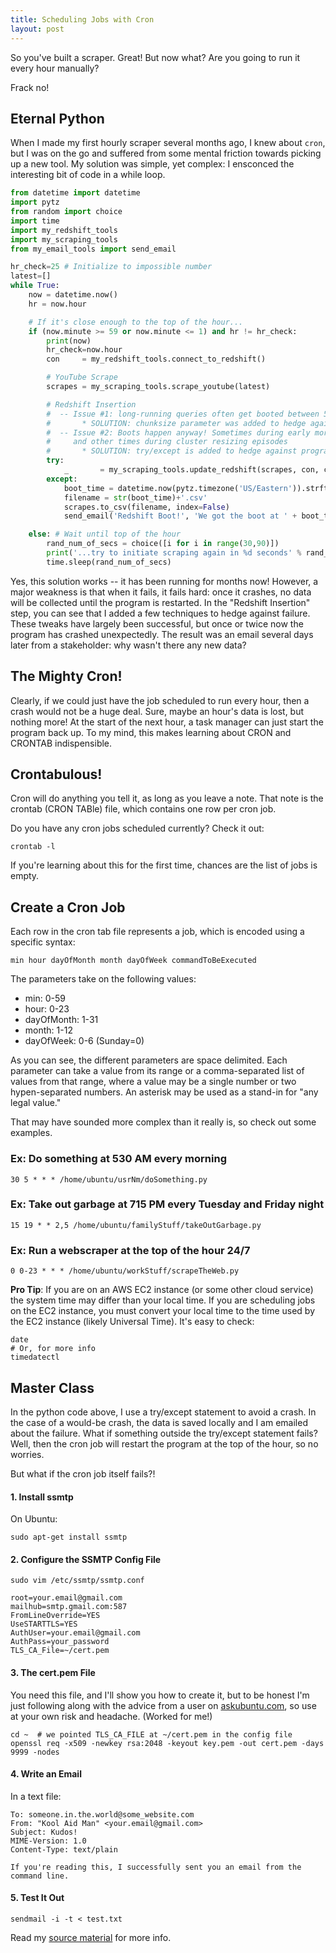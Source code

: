 ```yaml
---
title: Scheduling Jobs with Cron
layout: post
---
```


So you've built a scraper.  Great!  But now what?  Are you going to run it every hour manually?

Frack no!  

## Eternal Python
When I made my first hourly scraper several months ago, I knew about `cron`, but I was on the go and
suffered from some mental friction towards picking up a new tool.  My solution was simple, yet complex:
I ensconced the interesting bit of code in a while loop.   

```python
from datetime import datetime
import pytz
from random import choice
import time
import my_redshift_tools
import my_scraping_tools
from my_email_tools import send_email

hr_check=25 # Initialize to impossible number
latest=[]
while True:
    now = datetime.now()
    hr = now.hour

    # If it's close enough to the top of the hour...
    if (now.minute >= 59 or now.minute <= 1) and hr != hr_check:
        print(now)
        hr_check=now.hour
        con     = my_redshift_tools.connect_to_redshift()

        # YouTube Scrape
        scrapes = my_scraping_tools.scrape_youtube(latest)

        # Redshift Insertion
        #  -- Issue #1: long-running queries often get booted between 530-730am (morning ETL hours)
        #       * SOLUTION: chunksize parameter was added to hedge against this
        #  -- Issue #2: Boots happen anyway! Sometimes during early morning ETL hours,
        #     and other times during cluster resizing episodes
        #       * SOLUTION: try/except is added to hedge against program crash
        try:
            _       = my_scraping_tools.update_redshift(scrapes, con, chunksize=150)
        except:
            boot_time = datetime.now(pytz.timezone('US/Eastern')).strftime('%Y%m%d-%H:%M:%S')
            filename = str(boot_time)+'.csv'
            scrapes.to_csv(filename, index=False)
            send_email('Redshift Boot!', 'We got the boot at ' + boot_time + '. The CSV file is saved in the cloud.')

    else: # Wait until top of the hour
        rand_num_of_secs = choice([i for i in range(30,90)])
        print('...try to initiate scraping again in %d seconds' % rand_num_of_secs)
        time.sleep(rand_num_of_secs)
```

Yes, this solution works -- it has been running for months now!  However, a major weakness is that when it fails,
it fails hard: once it crashes, no data will be collected until the program is restarted.  In the "Redshift Insertion" 
step, you can see that I added a few techniques to hedge against failure.  These tweaks have largely been successful, 
but once or twice now the program has crashed unexpectedly.  The result was an email several days later from a stakeholder:
why wasn't there any new data?

## The Mighty Cron!
Clearly, if we could just have the job scheduled to run every hour, then a crash would not be a huge deal. Sure,
maybe an hour's data is lost, but nothing more!  At the start of the next hour, a task manager can just
start the program back up.  To my mind, this makes learning about CRON and CRONTAB indispensible.

## Crontabulous!
Cron will do anything you tell it, as long as you leave a note.  That note is the crontab (CRON TABle) file,
which contains one row per cron job.  

Do you have any cron jobs scheduled currently?  Check it out:
```
crontab -l
```

If you're learning about this for the first time, chances are the list of jobs is empty.  

## Create a Cron Job
Each row in the cron tab file represents a job, which is encoded using a specific syntax:
```
min hour dayOfMonth month dayOfWeek commandToBeExecuted
```

The parameters take on the following values:
* min: 0-59
* hour: 0-23
* dayOfMonth: 1-31
* month: 1-12
* dayOfWeek: 0-6 (Sunday=0)

As you can see, the different parameters are space delimited.  Each parameter can take a value from 
its range or a comma-separated list of values from that range, where a value may be a single number or
two hypen-separated numbers.  An asterisk may be used as a stand-in for "any legal value."

That may have sounded more complex than it really is, so check out some examples.

### Ex: Do something at 530 AM every morning
```
30 5 * * * /home/ubuntu/usrNm/doSomething.py
```

### Ex: Take out garbage at 715 PM every Tuesday and Friday night
```
15 19 * * 2,5 /home/ubuntu/familyStuff/takeOutGarbage.py
```

### Ex: Run a webscraper at the top of the hour 24/7
```
0 0-23 * * * /home/ubuntu/workStuff/scrapeTheWeb.py
```



**Pro Tip**: If you are on an AWS EC2 instance (or some other cloud service) the system time may differ than 
your local time.  If you are scheduling jobs on the EC2 instance, you must convert your local time
to the time used by the EC2 instance (likely Universal Time). It's easy to check:
```
date
# Or, for more info
timedatectl
```

## Master Class
In the python code above, I use a try/except statement to avoid a crash.  In the case of a would-be crash,
the data is saved locally and I am emailed about the failure.  What if something outside the try/except
statement fails?  Well, then the cron job will restart the program at the top of the hour, so no 
worries.

But what if the cron job itself fails?!

#### 1. Install ssmtp
On Ubuntu:
```
sudo apt-get install ssmtp
```

#### 2. Configure the SSMTP Config File
```
sudo vim /etc/ssmtp/ssmtp.conf
```

```vi
root=your.email@gmail.com
mailhub=smtp.gmail.com:587
FromLineOverride=YES
UseSTARTTLS=YES
AuthUser=your.email@gmail.com
AuthPass=your_password
TLS_CA_File=~/cert.pem
```

#### 3. The cert.pem File
You need this file, and I'll show you how to create it, but to be honest I'm just
following along with the advice from a user on [askubuntu.com](https://askubuntu.com/questions/536766/how-to-make-crontab-email-me-with-output),
so use at your own risk and headache.  (Worked for me!)
```
cd ~  # we pointed TLS_CA_FILE at ~/cert.pem in the config file
openssl req -x509 -newkey rsa:2048 -keyout key.pem -out cert.pem -days 9999 -nodes
```

#### 4. Write an Email
In a text file:
```
To: someone.in.the.world@some_website.com
From: "Kool Aid Man" <your.email@gmail.com>
Subject: Kudos!
MIME-Version: 1.0
Content-Type: text/plain

If you're reading this, I successfully sent you an email from the command line.
```

#### 5. Test It Out
```
sendmail -i -t < test.txt 
```

Read my [source material](https://askubuntu.com/questions/536766/how-to-make-crontab-email-me-with-output) 
for more info.

